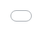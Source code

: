 ```yaml
---
layout: post
title: "레인보우 전 멤버 현영이 악플 때문에 항상 활동하면서 힘들었다고 고백한다."
author: "undefined"
thumbnail: "https://www.allkpop.com/upload/2021/02/content/021651/thumb/1612302712-eng-bbq-chicken-cheese-ball-meokbang-with-bj-cheese-ball-fitly-ep.png"
tags: 
---
```



![image](https://www.allkpop.com/upload/2021/02/content/021651/1612302712-eng-bbq-chicken-cheese-ball-meokbang-with-bj-cheese-ball-fitly-ep.png)

레인보우 전 멤버 현영이 최근 걸그룹과 함께 활동할 때 항상 악플에 시달려왔다고 털어놨다.

지난달 29일 전 걸그룹 멤버가 자신의 유튜브 채널에 동영상을 올렸다. 영상에서 그녀는 유튜버와 헬스 트레이너 FITVLEY와 함께 다양한 주제에 대해 이야기를 나누며 시간을 보냈다.

강연 중에 FITVLEY는 연예계에서 홍보하는 동안 도전에 직면한 적이 있는지 물었다.

![image](https://www.allkpop.com/upload/2021/02/content/021701/1612303286-eng-bbq-chicken-cheese-ball-meokbang-with-bj-cheese-ball-fitly-ep.png)

![image](https://www.allkpop.com/upload/2021/02/content/021702/1612303343-eng-bbq-chicken-cheese-ball-meokbang-with-bj-cheese-ball-fitly-ep.png)

![image](https://www.allkpop.com/upload/2021/02/content/021702/1612303355-eng-bbq-chicken-cheese-ball-meokbang-with-bj-cheese-ball-fitly-ep.png)

그녀는 네티즌들의 댓글에서 출발해 홍보하는 동안 매 순간마다 항상 도전에 직면했다고 말하면서 시작했다. 네이버가 연예기사 댓글 코너를 없앤 지 오래전에 비해 댓글이 나쁘지 않다는 게 그녀의 설명이다.

그녀는 "얼굴이 많이 변했다" "성형을 너무 많이 했다" "너무 많이 해서 얼굴이 망가졌다" 등의 비난 댓글을 많이 남길 것이라고 했다.

![image](https://www.allkpop.com/upload/2021/02/content/021705/1612303508-eng-bbq-chicken-cheese-ball-meokbang-with-bj-cheese-ball-fitly-ep.png)

![image](https://www.allkpop.com/upload/2021/02/content/021705/1612303512-eng-bbq-chicken-cheese-ball-meokbang-with-bj-cheese-ball-fitly-ep.png)

![image](https://www.allkpop.com/upload/2021/02/content/021705/1612303516-eng-bbq-chicken-cheese-ball-meokbang-with-bj-cheese-ball-fitly-ep.png)

현영은 성형수술을 해서 얼굴이 변하지 않았다. 난 이제 막 늙었어."

FITVLEY는 악플 소식을 접한 뒤 "악플을 남기는 사람들이 이상한 사람들이야, 우리는 이상한 사람들이 아니야"라고 위로했다.


<div class="video_wrapper" style="padding-top: 56.25%;">
    <iframe style="width: 100%; height: 100%; position: absolute; top: 0px; left: 0px;" src="//www.youtube.com/embed/58w7ac9dPfM" frameborder="0" allowfullscreen="" width="100%" height="100%"></iframe>
</div>
